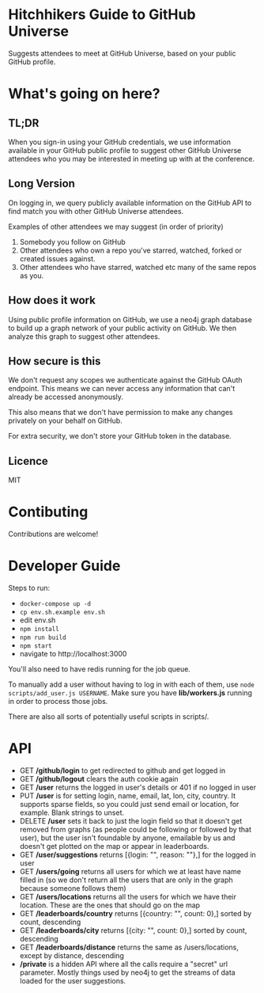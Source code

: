 
# Hitchhikers Guide to GitHub Universe

Suggests attendees to meet at GitHub Universe, based on your public GitHub profile.

# What's going on here?

## TL;DR

When you sign-in using your GitHub credentials, we use information available in
your GitHub public profile to suggest other GitHub Universe attendees who you may
be interested in meeting up with at the conference.

## Long Version

On logging in, we query publicly available information on the GitHub API to find 
match you with other GitHub Universe attendees. 

Examples of other attendees we may suggest (in order of priority)

1. Somebody you follow on GitHub
2. Other attendees who own a repo you've starred, watched, forked or created issues against.
3. Other attendees who have starred, watched etc many of the same repos as you.

## How does it work

Using public profile information on GitHub, we use a neo4j graph database to 
build up a graph network of your public activity on GitHub. We then analyze this
graph to suggest other attendees.

## How secure is this

We don't request any scopes we authenticate against the GitHub OAuth endpoint. 
This means we can never access any information that can't already be accessed
anonymously. 

This also means that we don't have permission to make any changes privately on 
your behalf on GitHub.

For extra security, we don't store your GitHub token in the database.

## Licence 

MIT

# Contibuting

Contributions are welcome!

# Developer Guide 

Steps to run:

- `docker-compose up -d`
- `cp env.sh.example env.sh`
- edit env.sh
- `npm install`
- `npm run build`
- `npm start`
- navigate to http://localhost:3000

You'll also need to have redis running for the job queue.

To manually add a user without having to log in with each of them, use `node scripts/add_user.js USERNAME`.  Make sure you have **lib/workers.js** running in order to process those jobs.

There are also all sorts of potentially useful scripts in scripts/.

# API

* GET **/github/login** to get redirected to github and get logged in
* GET **/github/logout** clears the auth cookie again
* GET **/user** returns the logged in user's details or 401 if no logged in user
* PUT **/user** is for setting login, name, email, lat, lon, city, country. It supports sparse fields, so you could just send email or location, for example. Blank strings to unset.
* DELETE **/user** sets it back to just the login field so that it doesn't get removed from graphs (as people could be following or followed by that user), but the user isn't foundable by anyone, emailable by us and doesn't get plotted on the map or appear in leaderboards.
* GET **/user/suggestions** returns [{login: "", reason: ""},] for the logged in user
* GET **/users/going** returns all users for which we at least have name filled in (so we don't return all the users that are only in the graph because someone follows them)
* GET **/users/locations** returns all the users for which we have their location. These are the ones that should go on the map
* GET **/leaderboards/country** returns [{country: "", count: 0},] sorted by count, descending
* GET **/leaderboards/city** returns [{city: "", count: 0},] sorted by count, descending
* GET **/leaderboards/distance** returns the same as /users/locations, except by distance, descending
* **/private** is a hidden API where all the calls require a "secret" url parameter. Mostly things used by neo4j to get the streams of data loaded for the user suggestions.
